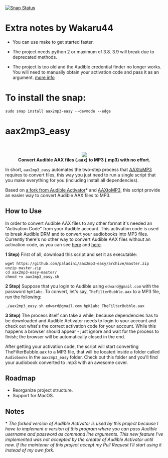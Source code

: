 
[![Snap Status](https://build.snapcraft.io/badge/kz6fittycent/aax2mp3-easy.svg)](https://build.snapcraft.io/user/kz6fittycent/aax2mp3-easy)


# Extra notes by Wakaru44

- You can use make to get started faster.

- The project needs python 2 or maximum of 3.8. 3.9 will break due to deprecated methods.

- The project is too old and the Audible credential finder no longer works.
  You will need to manually obtain your activation code and pass it as an argument.
  [more info](https://github.com/KrumpetPirate/AAXtoMP3#authcode)



# To install the snap:
```
sudo snap install aax2mp3-easy --devmode --edge
```

# aax2mp3_easy
<br/>
<p align="center">
  <img src="https://i.imgur.com/166yX8Z.jpg"/>
  <br/>
  <b>Convert Audible AAX files (.aax) to MP3 (.mp3) with no effort.</b>
</p>

In short, `aax2mp3_easy` automates the two-step process that [AAXtoMP3](https://github.com/KrumpetPirate/AAXtoMP3) requires to convert files, this way you just need to run a single script that you make everything for you (including install all dependencies).

Based on [a fork from Audible Activator](https://github.com/paladini/audible-activator/)\* and [AAXtoMP3](https://github.com/KrumpetPirate/AAXtoMP3), this script provide an easier way to convert Audible AAX files to MP3.

## How to Use

In order to convert Audible AAX files to any other format it's needed an "Activation Code" from your Audible account. This activation code is used to break Audible DRM and to convert your audiobooks into MP3 files. Currently there's no other way to convert Audible AAX files without an activation code, as you can see [here](https://apple.stackexchange.com/questions/222917/how-do-i-use-ffmpeg-to-convert-audible-files) and [here](https://ffmpeg.org/ffmpeg-all.html#Audible-AAX).

**1 Step)** First of all, download this script and set it as executable:

```
wget https://github.com/paladini/aax2mp3-easy/archive/master.zip
unzip master.zip
cd aax2mp3-easy-master/
chmod +x aax2mp3_easy.sh
```

**2 Step)** Suppose that you login to Audible using `edward@gmail.com` with the password `hpK1abc`. To convert, let's say, `TheFilterBubble.aax` to a MP3 file, run the following:

```
./aax2mp3_easy.sh edward@gmail.com hpK1abc TheFilterBubble.aax
```

**3 Step)** The process itself can take a while, because dependencies has to be downloaded and Audible Activator needs to login to your account and check out what's the correct activation code for your account. While this happens a browser should appear - just ignore and wait for the process to finish; the browser will be automatically closed in the end.

After getting your activation code, the script will start converting TheFilterBubble.aax to a MP3 file, that will be located inside a folder called `Audiobooks` in the `aax2mp3_easy` folder. Check out this folder and you'll find your audiobook converted to .mp3 with an awesome cover. 


## Roadmap

- Reorganize project structure.
- Support for MacOS.

## Notes
\* *The forked version of Audible Activator is used by this project because I have to implement a version of this program where you can pass Audible username and password as command line arguments. This new feature I've implemented was not accepted by the creator of Audible Activator until now. If the maintener of this project accept my Pull Request I'll start using it instead of my own fork.*
